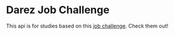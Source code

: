 # Darez Job Challenge

This api is for studies based on this [job challenge](https://github.com/darez-company/job-backend-developer). Check
them out!

